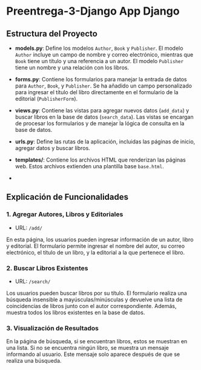 # Preentrega-3-Django App Django

## Estructura del Proyecto

- **models.py**: Define los modelos `Author`, `Book` y `Publisher`. El modelo `Author` incluye un campo de nombre y correo electrónico, mientras que `Book` tiene un título y una referencia a un autor. El modelo `Publisher` tiene un nombre y una relación con los libros.
  
- **forms.py**: Contiene los formularios para manejar la entrada de datos para `Author`, `Book`, y `Publisher`. Se ha añadido un campo personalizado para ingresar el título del libro directamente en el formulario de la editorial (`PublisherForm`).

- **views.py**: Contiene las vistas para agregar nuevos datos (`add_data`) y buscar libros en la base de datos (`search_data`). Las vistas se encargan de procesar los formularios y de manejar la lógica de consulta en la base de datos.
  
- **urls.py**: Define las rutas de la aplicación, incluidas las páginas de inicio, agregar datos y buscar libros.

- **templates/**: Contiene los archivos HTML que renderizan las páginas web. Estos archivos extienden una plantilla base `base.html`.
- 
## Explicación de Funcionalidades

### 1. **Agregar Autores, Libros y Editoriales**
- URL: `/add/`
  
En esta página, los usuarios pueden ingresar información de un autor, libro y editorial. El formulario permite ingresar el nombre del autor, su correo electrónico, el título de un libro, y la editorial a la que pertenece el libro.

### 2. **Buscar Libros Existentes**
- URL: `/search/`

Los usuarios pueden buscar libros por su título. El formulario realiza una búsqueda insensible a mayúsculas/minúsculas y devuelve una lista de coincidencias de libros junto con el autor correspondiente. Además, muestra todos los libros existentes en la base de datos.

### 3. **Visualización de Resultados**
En la página de búsqueda, si se encuentran libros, estos se muestran en una lista. Si no se encuentra ningún libro, se muestra un mensaje informando al usuario. Este mensaje solo aparece después de que se realiza una búsqueda.

